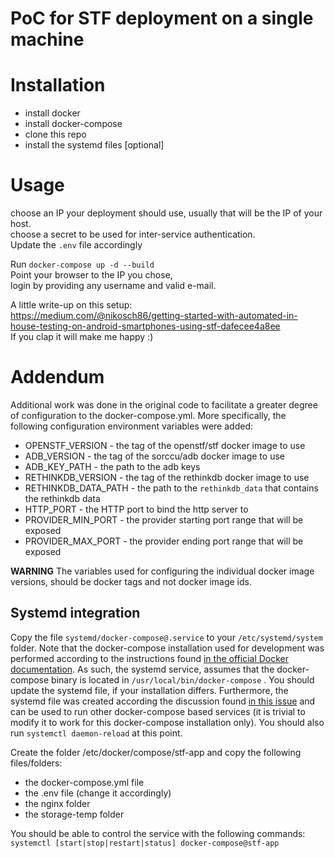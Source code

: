 PoC for STF deployment on a single machine
===========
# Installation

* install docker
* install docker-compose
* clone this repo
* install the systemd files [optional]

# Usage
choose an IP your deployment should use, usually that will be the IP of your host.  
choose a secret to be used for inter-service authentication.  
Update the `.env` file accordingly

Run `docker-compose up -d --build`  
Point your browser to the IP you chose,  
login by providing any username and valid e-mail.


A little write-up on this setup:  
https://medium.com/@nikosch86/getting-started-with-automated-in-house-testing-on-android-smartphones-using-stf-dafecee4a8ee  
If you clap it will make me happy :)


# Addendum 
Additional work was done in the original code to facilitate a greater degree of configuration to the docker-compose.yml. More specifically,
the following configuration environment variables were added:
- OPENSTF_VERSION - the tag of the openstf/stf docker image to use
- ADB_VERSION - the tag of the sorccu/adb docker image to use
- ADB_KEY_PATH - the path to the adb keys
- RETHINKDB_VERSION - the tag of the rethinkdb docker image to use
- RETHINKDB_DATA_PATH - the path to the `rethinkdb_data` that contains the rethinkdb data 
- HTTP_PORT - the HTTP port to bind the http server to
- PROVIDER_MIN_PORT - the provider starting port range that will be exposed
- PROVIDER_MAX_PORT - the provider ending port range that will be exposed

**WARNING** The variables used for configuring the individual docker image versions, should be docker tags and not docker image ids. 

## Systemd integration
Copy the file `systemd/docker-compose@.service` to your `/etc/systemd/system` folder. Note that the docker-compose installation used
for development was performed according to the instructions found [in the official Docker documentation](https://docs.docker.com/compose/install/). 
As such, the systemd service, assumes that the docker-compose binary is located in `/usr/local/bin/docker-compose` . You should update the systemd file, 
if your installation differs. Furthermore, the systemd file was created according the discussion found [in this issue](https://github.com/docker/compose/issues/4266) 
and can be used to run other docker-compose based services (it is trivial to modify it to work for this docker-compose installation only). You should 
also run `systemctl daemon-reload` at this point.

Create the folder /etc/docker/compose/stf-app and copy the following files/folders:
- the docker-compose.yml file
- the .env file (change it accordingly)
- the nginx folder
- the storage-temp folder



You should be able to control the service with the following commands:
`systemctl [start|stop|restart|status] docker-compose@stf-app`
